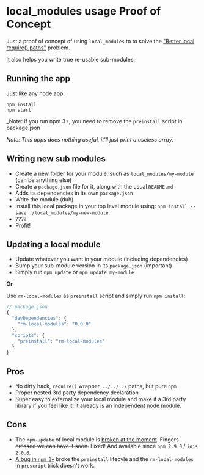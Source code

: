 # local_modules usage Proof of Concept

Just a proof of concept of using `local_modules` to to solve the ["Better local require() paths"](https://gist.github.com/branneman/8048520) problem.

It also helps you write true re-usable sub-modules.

## Running the app

Just like any node app:

```
npm install
npm start
```

_Note: if you run npm 3+, you need to remove the `preinstall` script in package.json

_Note: This apps does nothing useful, it'll just print a useless array._

## Writing new sub modules

* Create a new folder for your module, such as `local_modules/my-module` (can be anything else)
* Create a `package.json` file for it, along with the usual `README.md`
* Adds its dependencies in its own `package.json`
* Write the module (duh)
* Install this local package in your top level module using: `npm install --save ./local_modules/my-new-module`.
* ????
* Profit!

## Updating a local module

* Update whatever you want in your module (including dependencies)
* Bump your sub-module version in its `package.json` (important)
* Simply run `npm update` or `npm update my-module`

**Or**

Use `rm-local-modules` as `preinstall` script and simply run `npm install`:

```js
// package.json
{
  "devDependencies": {
    "rm-local-modules": "0.0.0"
  },
  "scripts": {
    "preinstall": "rm-local-modules"
  }
}
```


## Pros

* No dirty hack, `require()` wrapper, `../../../` paths, but pure `npm`
* Proper nested 3rd party dependency declaration
* Super easy to externalize your local module and make it a 3rd party library if you feel like it: it already is an independent node module.

## Cons

* ~~The `npm update` of local module is [broken at the moment](https://github.com/npm/npm/issues/7426). Fingers crossed we can have it soon.~~ Fixed! And available since `npm 2.9.0` / `iojs 2.0.0`.
* [A bug in `npm 3+`](https://github.com/npm/npm/issues/10379) broke the `preinstall` lifecyle and the `rm-local-modules` in `prescript` trick doesn't work.
